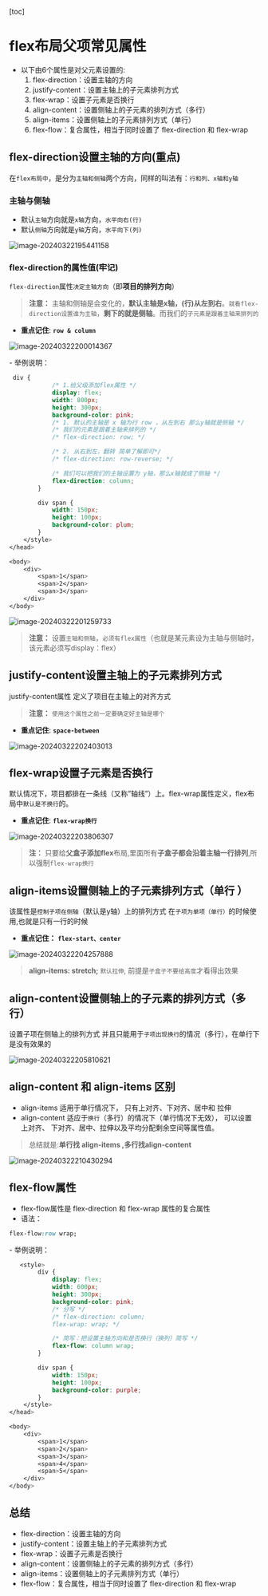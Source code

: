 [toc]



# flex布局父项常见属性





* 以下由6个属性是对父元素设置的:
  1. flex-direction：设置主轴的方向
  2. justify-content：设置主轴上的子元素排列方式
  3. flex-wrap：设置子元素是否换行 
  4. align-content：设置侧轴上的子元素的排列方式（多行）
  5. align-items：设置侧轴上的子元素排列方式（单行）
  6. flex-flow：复合属性，相当于同时设置了 flex-direction 和 flex-wrap







## flex-direction设置主轴的方向(重点)

在`flex布局中`，是分为`主轴和侧轴`两个方向，同样的叫法有：`行和列、x轴和y轴`



### 主轴与侧轴

* 默认`主轴`方向就是`x轴`方向，`水平向右(行)`
* 默认`侧轴`方向就是`y轴`方向，`水平向下(列)`

![image-20240322195441158](http://images.newstar.net.cn/sally-imgsimage-20240322195441158.png) 



### flex-direction的属性值(牢记)

`flex-direction`属性`决定主轴方向`（即**项目的排列方向**）

> **注意：** 主轴和侧轴是会变化的，**默认主轴是x轴，(行)从左到右**。`就看flex-direction设置谁为主轴`，**剩下的就是侧轴**。而我们的`子元素是跟着主轴来排列的`



* **重点记住**:  **`row & column`**

![image-20240322200014367](http://images.newstar.net.cn/sally-imgsimage-20240322200014367.png) 



\- 举例说明：

```css
 div {
            /* 1.给父级添加flex属性 */
            display: flex;
            width: 800px;
            height: 300px;
            background-color: pink;
            /* 1. 默认的主轴是 x 轴为行 row ，从左到右 那么y轴就是侧轴 */
            /* 我们的元素是跟着主轴来排列的 */
            /* flex-direction: row; */

            /* 2. 从右到左，翻转 简单了解即可*/
            /* flex-direction: row-reverse; */

            /* 我们可以把我们的主轴设置为 y轴，那么x轴就成了侧轴 */
            flex-direction: column;
        }

        div span {
            width: 150px;
            height: 100px;
            background-color: plum;
        }
    </style>
</head>

<body>
    <div>
        <span>1</span>
        <span>2</span>
        <span>3</span>
    </div>
</body>
```

![image-20240322201259733](http://images.newstar.net.cn/sally-imgsimage-20240322201259733.png) 



> **注意：** 设置`主轴和侧轴`，`必须有flex属性`（也就是某元素设为主轴与侧轴时，该元素必须写display：flex）



## justify-content设置主轴上的子元素排列方式

justify-content属性 定义了项目在主轴上的对齐方式

> **注意：** `使用这个属性之前一定要确定好主轴是哪个`





* **重点记住**: **`space-between`**

![image-20240322202403013](http://images.newstar.net.cn/sally-imgsimage-20240322202403013.png)  





##  flex-wrap设置子元素是否换行

默认情况下，项目都排在一条线（又称”轴线”）上。flex-wrap属性定义，flex布局中`默认是不换行`的。 



* **重点记住**: **`flex-wrap换行`**

![image-20240322203806307](http://images.newstar.net.cn/sally-imgsimage-20240322203806307.png) 

> **注：** 只要给**父盒子添加flex**布局,里面所有**子盒子都会沿着主轴一行排列**,所以强制`flex-wrap换行`



## align-items设置侧轴上的子元素排列方式（单行 ）

该属性是`控制子项在侧轴`（默认是y轴）上的排列方式 在`子项为单项（单行）`的时候使用,也就是只有一行的时候



* **重点记住：** **`flex-start、center`**

![image-20240322204257888](http://images.newstar.net.cn/sally-imgsimage-20240322204257888.png)  

> **align-items: stretch;** `默认拉伸`, 前提是`子盒子不要给高度`才看得出效果







## align-content设置侧轴上的子元素的排列方式（多行）

设置子项在侧轴上的排列方式 并且只能用于`子项出现换行`的情况（多行），在单行下是没有效果的

![image-20240322205810621](http://images.newstar.net.cn/sally-imgsimage-20240322205810621.png) 





## align-content 和 align-items 区别

* align-items 适用于单行情况下， 只有上对齐、下对齐、居中和 拉伸
* align-content 适应于`换行`（多行）的情况下（单行情况下无效）， 可以设置 上对齐、 下对齐、居中、拉伸以及平均分配剩余空间等属性值。

> 总结就是:**单行找 align-items ,多行找align-content**



![image-20240322210430294](http://images.newstar.net.cn/sally-imgsimage-20240322210430294.png) 





## flex-flow属性

* flex-flow属性是 flex-direction 和 flex-wrap 属性的复合属性
* 语法：

```css
flex-flow:row wrap;
```



\- 举例说明：

```css
   <style>
        div {
            display: flex;
            width: 600px;
            height: 300px;
            background-color: pink;
            /* 分写 */
            /* flex-direction: column;
            flex-wrap: wrap; */

            /* 简写：把设置主轴方向和是否换行（换列）简写 */
            flex-flow: column wrap;
        }

        div span {
            width: 150px;
            height: 100px;
            background-color: purple;
        }
    </style>
</head>

<body>
    <div>
        <span>1</span>
        <span>2</span>
        <span>3</span>
        <span>4</span>
        <span>5</span>
    </div>
</body>
```







## 总结

* flex-direction：设置主轴的方向
* justify-content：设置主轴上的子元素排列方式
* flex-wrap：设置子元素是否换行 
* align-content：设置侧轴上的子元素的排列方式（多行）
* align-items：设置侧轴上的子元素排列方式（单行）
* flex-flow：复合属性，相当于同时设置了 flex-direction 和 flex-wrap

